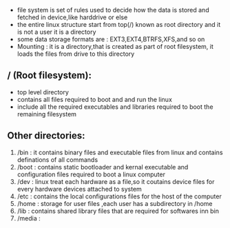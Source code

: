 - file system is set of rules used to decide how the data is stored and fetched in device,like harddrive or else
- the entire linux structure start from top(/) known as  root directory and it is not a user it is a directory
- some data storage formats are : EXT3,EXT4,BTRFS,XFS,and so on
- Mounting : it is a directory,that is created as part of root filesystem, it loads the files from drive to this directory
## / (Root filesystem):
- top level directory
- contains all files required to boot and and run the linux
- include all the required executables and libraries required to boot the remaining filesystem
## Other directories:
1. /bin : it contains binary files and executable files from linux and contains definations of all commands
2. /boot : contains static bootloader and kernal executable and configuration files required to boot a linux computer
3. /dev : linux treat each hardware as a file,so it coutains device files for every hardware devices attached to system
4. /etc : contains the local configurations files for the host of the computer
5. /home : storage for user files ,each user has a subdirectory in /home
6. /lib : contains shared library files that are required for softwares inn bin
7. /media : 